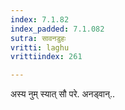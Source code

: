 ```yaml
---
index: 7.1.82
index_padded: 7.1.082
sutra: सावनडुहः
vritti: laghu
vrittiindex: 261

---
```

अस्य नुम् स्यात् सौ परे. अनड्वान्..